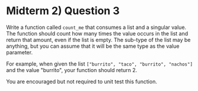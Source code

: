 # Midterm 2) Question 3

Write a function called `count_me` that consumes a list and a singular value.
The function should count how many times the value occurs in the list and return
that amount, even if the list is empty. The sub-type of the list may be
anything, but you can assume that it will be the same type as the value
parameter.

For example, when given the list `["burrito", "taco", "burrito", "nachos"]` and
the value "burrito", your function should return 2.

You are encouraged but not required to unit test this function.
